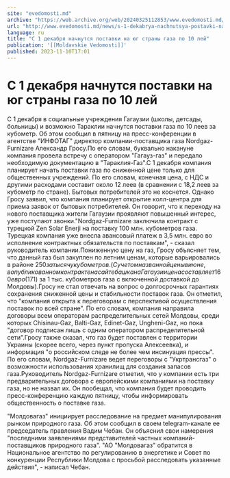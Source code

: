 ```yaml
---
site: "evedomosti.md"
archive: "https://web.archive.org/web/20240325112853/www.evedomosti.md/news/s-1-dekabrya-nachnutsya-postavki-na-yug-strany-gaza-po-10-le"
url: "http://www.evedomosti.md/news/s-1-dekabrya-nachnutsya-postavki-na-yug-strany-gaza-po-10-le"
language: ru
title: "С 1 декабря начнутся поставки на юг страны газа по 10 лей"
publication: '[[Moldavskie Vedomosti]]'
published: 2023-11-10T17:01
---
```


# С 1 декабря начнутся поставки на юг страны газа по 10 лей

С 1 декабря в социальные учреждения Гагаузии (школы, детсады, больницы) и возможно Тараклии начнутся поставки газа по 10 леев за кубометр. Об этом сообщил в пятницу на пресс-конференции в агентстве "ИНФОТАГ" директор компании-поставщика газа Nordgaz-Furnizare Александр Гросу.По его словам, буквально накануне компания провела встречу с оператором "Гагауз-газ" и передало необходимую документацию в "Тараклия-Газ".С 1 декабря компания планирует начать поставки газа по сниженной цене только для общественных учреждений. По его словам, конечная цена, с НДС и другими расходами составит около 12 леев (в сравнении с 18,2 леев за кубометр по стране). Бытовых потребителей это не коснется. Однако Гросу заявил, что компания планирует открытие колл-центра для приема заявок от бытовых потребителей. Он говорит, что к переходу на нового поставщика жители Гагаузии проявляют повышенный интерес, уже поступают звонки."Nordgaz-Furnizare заключила контракт с турецкой Zen Solar Enerji на поставку 100 млн. кубометров газа. Турецкая компания уже внесла авансовый платеж в 3,5 млн. евро во исполнение контрактных обязательств по поставкам", - сказал руководитель компании.Пониженную цену на газ, Гросу объясняет тем, что данный газ был закуплен по летним ценам, которые варьировались в районе $250 за тысячу кубометров. (С учетом названной цены в июне, в опубликованном контракте на сайте башкана Гагаузии цена составляет 160 евро ($171) за 1 тыс. кубометров газа c включенной доставкой до Молдовы).Гросу не стал отвечать на вопрос о долгосрочных гарантиях сохранения сниженной цены и стабильности поставок газа. Он отметил, что "компания открыта к переговорам с перспективой осуществления поставок по всей стране". По его словам, компания направила договоры всем операторам распределительных сетей Молдовы, среди которых Chisinau-Gaz, Balti-Gaz, Edinet-Gaz, Ungheni-Gaz, но пока "договор подписан лишь с одним оператором распределительной сети".Гросу также сказал, что газ будет поставлен с территории Украины (скорее всего, через пункт пропуска Алексеевка), и информация "о российском следе не более чем инсинуация прессы". По его словам, Nordgaz-Furnizare ведет переговоры с "Укртрансгаз" о возможности использования хранилищ для создания запасов газа.Руководитель Nordgaz-Furnizare отметил, что у компании есть три предварительных договора с европейскими компаниями на поставку газа, но не назвал их. Он пообещал, что компания будет проводить пресс-конференцию каждую пятницу, чтобы информировать общественность о поставке газа.

"Молдовагаз" инициирует расследование на предмет манипулирования рынком природного газа. Об этом сообщил в своем telegram-канале ее председатель правления Вадим Чебан. Он объяснил свои намерения "последними заявлениями представителей частных компаний-поставщиков природного газа". "АО "Молдовагаз" обратится в Национальное агентство по регулированию в энергетике и Совет по конкуренции Республики Молдова с просьбой расследовать указанные действия", - написал Чебан.